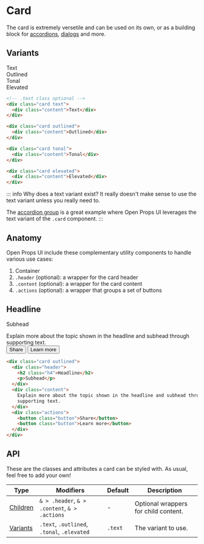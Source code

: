 <style scoped>
	@import "../../../src/button/button-base.css";
  @import "../../../src/button/button-variants.css";
  @import "../../../src/surfaces/card.css";

	.anatomy {
    outline: var(--_anatomy-border-gray);
    outline-offset: 3px;
		:is(.header, .content, .actions) {
			outline: var(--_anatomy-border-red);
			outline-offset: -2px;
		}
	}
</style>

# Card

The card is extremely versetile and can be used on its own, or as a building block for [accordions](/components/surfaces/accordion), [dialogs](/components/feedback/dialog) and more.

## Variants

<div class="example-wrapper">
   <div class="example stack">

<div class="card"><div class="content">Text</div></div>

<div class="card outlined"><div class="content">Outlined</div></div>

<div class="card tonal"><div class="content">Tonal</div></div>

<div class="card elevated"><div class="content">Elevated</div></div>

  </div>

```html
<!-- .text class optional -->
<div class="card text">
  <div class="content">Text</div>
</div>

<div class="card outlined">
  <div class="content">Outlined</div>
</div>

<div class="card tonal">
  <div class="content">Tonal</div>
</div>

<div class="card elevated">
  <div class="content">Elevated</div>
</div>
```

</div>

::: info Why does a text variant exist?
It really doesn't make sense to use the text variant unless you really need to.

The [accordion group](/components/surfaces/accordion#accordion-group) is a great example where Open Props UI leverages the text variant of the `.card` component.
:::

## Anatomy

Open Props UI include these complementary utility components to handle various use cases:

1. Container
2. `.header` (optional): a wrapper for the card header
3. `.content` (optional): a wrapper for the card content
4. `.actions` (optional): a wrapper that groups a set of buttons

<div class="example-wrapper">
   <div class="example stack">

<div class="card elevated anatomy">
		<div class="header">
			<h2 class="h4">Headline</h2>
			<p>Subhead</p>
		</div>
		<div class="content">Explain more about the topic shown in the headline and subhead through supporting text.</div>
		<div class="actions">
			<button class="button">Share</button>
			<button class="button">Learn more</button>
		</div>
	</div>

  </div>

```html
<div class="card outlined">
  <div class="header">
    <h2 class="h4">Headline</h2>
    <p>Subhead</p>
  </div>
  <div class="content">
    Explain more about the topic shown in the headline and subhead through
    supporting text.
  </div>
  <div class="actions">
    <button class="button">Share</button>
    <button class="button">Learn more</button>
  </div>
</div>
```

</div>

## API

These are the classes and attributes a card can be styled with. As usual, feel free to add your own!

| Type                  | Modifiers                                     | Default | Description                          |
| --------------------- | --------------------------------------------- | ------- | ------------------------------------ |
| [Children](#anatomy)  | `& > .header`, `& > .content`, `& > .actions` | -       | Optional wrappers for child content. |
| [Variants](#variants) | `.text`, `.outlined`, `.tonal`, `.elevated`   | `.text` | The variant to use.                  |

